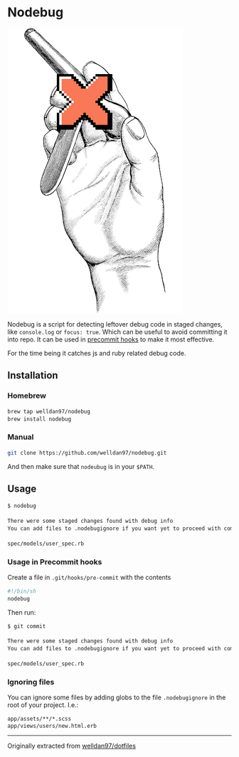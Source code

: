 Nodebug
=======

![nodebug](nodebug.png)

Nodebug is a script for detecting leftover debug code in staged changes, like
`console.log` or `focus: true`. Which can be useful to avoid committing it into
repo. It can be used in [precommit hooks][precommit-hook] to make it most
effective.

For the time being it catches js and ruby related debug code.

Installation
------------

### Homebrew

```bash
brew tap welldan97/nodebug
brew install nodebug
```

### Manual

```bash
git clone https://github.com/welldan97/nodebug.git
```

And then make sure that `nodeubug` is in your `$PATH`.

Usage
-----

```bash
$ nodebug

There were some staged changes found with debug info
You can add files to .nodebugignore if you want yet to proceed with commit

spec/models/user_spec.rb
```

### Usage in Precommit hooks ###

Create a file in `.git/hooks/pre-commit` with the contents

```bash
#!/bin/sh
nodebug
```

Then run:

```bash
$ git commit

There were some staged changes found with debug info
You can add files to .nodebugignore if you want yet to proceed with commit

spec/models/user_spec.rb
```

### Ignoring files ###

You can ignore some files by adding globs to the file `.nodebugignore` in the
root of your project. I.e.:

```
app/assets/**/*.scss
app/views/users/new.html.erb
```

---

Originally extracted from [welldan97/dotfiles][welldan97-dotfiles]

[welldan97-dotfiles]: https://github.com/welldan97/dotfiles
[precommit-hook]: https://git-scm.com/docs/githooks#_pre_commit
